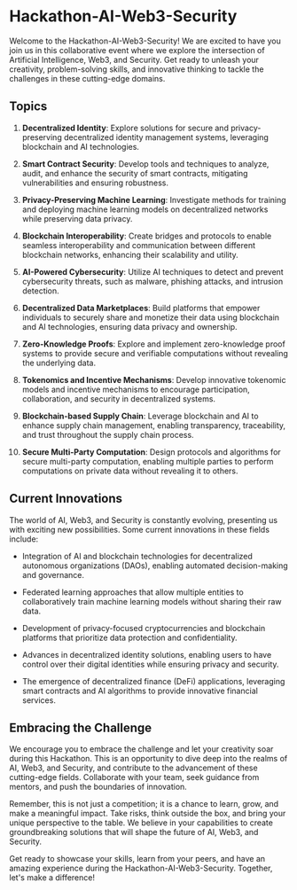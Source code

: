 # Hackathon-AI-Web3-Security

Welcome to the Hackathon-AI-Web3-Security! We are excited to have you join us in this collaborative event where we explore the intersection of Artificial Intelligence, Web3, and Security. Get ready to unleash your creativity, problem-solving skills, and innovative thinking to tackle the challenges in these cutting-edge domains.

## Topics

1. **Decentralized Identity**: Explore solutions for secure and privacy-preserving decentralized identity management systems, leveraging blockchain and AI technologies.

2. **Smart Contract Security**: Develop tools and techniques to analyze, audit, and enhance the security of smart contracts, mitigating vulnerabilities and ensuring robustness.

3. **Privacy-Preserving Machine Learning**: Investigate methods for training and deploying machine learning models on decentralized networks while preserving data privacy.

4. **Blockchain Interoperability**: Create bridges and protocols to enable seamless interoperability and communication between different blockchain networks, enhancing their scalability and utility.

5. **AI-Powered Cybersecurity**: Utilize AI techniques to detect and prevent cybersecurity threats, such as malware, phishing attacks, and intrusion detection.

6. **Decentralized Data Marketplaces**: Build platforms that empower individuals to securely share and monetize their data using blockchain and AI technologies, ensuring data privacy and ownership.

7. **Zero-Knowledge Proofs**: Explore and implement zero-knowledge proof systems to provide secure and verifiable computations without revealing the underlying data.

8. **Tokenomics and Incentive Mechanisms**: Develop innovative tokenomic models and incentive mechanisms to encourage participation, collaboration, and security in decentralized systems.

9. **Blockchain-based Supply Chain**: Leverage blockchain and AI to enhance supply chain management, enabling transparency, traceability, and trust throughout the supply chain process.

10. **Secure Multi-Party Computation**: Design protocols and algorithms for secure multi-party computation, enabling multiple parties to perform computations on private data without revealing it to others.

## Current Innovations

The world of AI, Web3, and Security is constantly evolving, presenting us with exciting new possibilities. Some current innovations in these fields include:

- Integration of AI and blockchain technologies for decentralized autonomous organizations (DAOs), enabling automated decision-making and governance.

- Federated learning approaches that allow multiple entities to collaboratively train machine learning models without sharing their raw data.

- Development of privacy-focused cryptocurrencies and blockchain platforms that prioritize data protection and confidentiality.

- Advances in decentralized identity solutions, enabling users to have control over their digital identities while ensuring privacy and security.

- The emergence of decentralized finance (DeFi) applications, leveraging smart contracts and AI algorithms to provide innovative financial services.

## Embracing the Challenge

We encourage you to embrace the challenge and let your creativity soar during this Hackathon. This is an opportunity to dive deep into the realms of AI, Web3, and Security, and contribute to the advancement of these cutting-edge fields. Collaborate with your team, seek guidance from mentors, and push the boundaries of innovation.

Remember, this is not just a competition; it is a chance to learn, grow, and make a meaningful impact. Take risks, think outside the box, and bring your unique perspective to the table. We believe in your capabilities to create groundbreaking solutions that will shape the future of AI, Web3, and Security.

Get ready to showcase your skills, learn from your peers, and have an amazing experience during the Hackathon-AI-Web3-Security. Together, let's make a difference!

